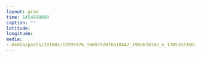 ```yaml
---
layout: gram
time: 1454898808
caption: ""
latitude: 
longitude: 
media:
- media/posts/201602/12599376_1669797076610442_1902678143_n_17853623560038834.jpg
---
```

